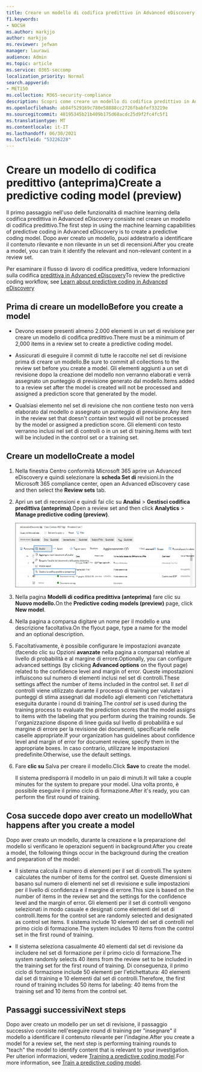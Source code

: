 ```yaml
---
title: Creare un modello di codifica predittivo in Advanced eDiscovery
f1.keywords:
- NOCSH
ms.author: markjjo
author: markjjo
ms.reviewer: jefwan
manager: laurawi
audience: Admin
ms.topic: article
ms.service: O365-seccomp
localization_priority: Normal
search.appverid:
- MET150
ms.collection: M365-security-compliance
description: Scopri come creare un modello di codifica predittivo in Advanced eDiscovery. Questo è il primo passaggio nell'uso delle funzionalità di machine learning in Advanced eDiscovery per identificare il contenuto pertinente e non pertinente in un set di recensioni.
ms.openlocfilehash: ab84f529169c780e58888cc2726fbabfef33219e
ms.sourcegitcommit: 48195345b21b409b175d68acdc25d9f2fc4fc5f1
ms.translationtype: MT
ms.contentlocale: it-IT
ms.lasthandoff: 06/30/2021
ms.locfileid: "53226228"
---
```

# <a name="create-a-predictive-coding-model-preview"></a><span data-ttu-id="1e86b-104">Creare un modello di codifica predittivo (anteprima)</span><span class="sxs-lookup"><span data-stu-id="1e86b-104">Create a predictive coding model (preview)</span></span>

<span data-ttu-id="1e86b-105">Il primo passaggio nell'uso delle funzionalità di machine learning della codifica predittiva in Advanced eDiscovery consiste nel creare un modello di codifica predittivo.</span><span class="sxs-lookup"><span data-stu-id="1e86b-105">The first step in using the machine learning capabilities of predictive coding in Advanced eDiscovery is to create a predictive coding model.</span></span> <span data-ttu-id="1e86b-106">Dopo aver creato un modello, puoi addestrarlo a identificare il contenuto rilevante e non rilevante in un set di recensioni.</span><span class="sxs-lookup"><span data-stu-id="1e86b-106">After you create a model, you can train it identify the relevant and non-relevant content in a review set.</span></span>

<span data-ttu-id="1e86b-107">Per esaminare il flusso di lavoro di codifica predittiva, vedere Informazioni sulla codifica [predittiva in Advanced eDiscovery](predictive-coding-overview.md#the-predictive-coding-workflow)</span><span class="sxs-lookup"><span data-stu-id="1e86b-107">To review the predictive coding workflow, see [Learn about predictive coding in Advanced eDiscovery](predictive-coding-overview.md#the-predictive-coding-workflow)</span></span>

## <a name="before-you-create-a-model"></a><span data-ttu-id="1e86b-108">Prima di creare un modello</span><span class="sxs-lookup"><span data-stu-id="1e86b-108">Before you create a model</span></span>

- <span data-ttu-id="1e86b-109">Devono essere presenti almeno 2.000 elementi in un set di revisione per creare un modello di codifica predittivo.</span><span class="sxs-lookup"><span data-stu-id="1e86b-109">There must be a minimum of 2,000 items in a review set to create a predictive coding model.</span></span>

- <span data-ttu-id="1e86b-110">Assicurati di eseguire il commit di tutte le raccolte nel set di revisione prima di creare un modello.</span><span class="sxs-lookup"><span data-stu-id="1e86b-110">Be sure to commit all collections to the review set before you create a model.</span></span> <span data-ttu-id="1e86b-111">Gli elementi aggiunti a un set di revisione dopo la creazione del modello non verranno elaborati e verrà assegnato un punteggio di previsione generato dal modello.</span><span class="sxs-lookup"><span data-stu-id="1e86b-111">Items added to a review set after the model is created will not be processed and assigned a prediction score that generated by the model.</span></span>

- <span data-ttu-id="1e86b-112">Qualsiasi elemento nel set di revisione che non contiene testo non verrà elaborato dal modello o assegnato un punteggio di previsione.</span><span class="sxs-lookup"><span data-stu-id="1e86b-112">Any item in the review set that doesn't contain text would will not be processed by the model or assigned a prediction score.</span></span> <span data-ttu-id="1e86b-113">Gli elementi con testo verranno inclusi nel set di controlli o in un set di training.</span><span class="sxs-lookup"><span data-stu-id="1e86b-113">Items with text will be included in the control set or a training set.</span></span>

## <a name="create-a-model"></a><span data-ttu-id="1e86b-114">Creare un modello</span><span class="sxs-lookup"><span data-stu-id="1e86b-114">Create a model</span></span>

1. <span data-ttu-id="1e86b-115">Nella finestra Centro conformità Microsoft 365 aprire un Advanced eDiscovery e quindi selezionare la **scheda Set di** revisioni.</span><span class="sxs-lookup"><span data-stu-id="1e86b-115">In the Microsoft 365 compliance center, open an Advanced eDiscovery case and then select the **Review sets** tab.</span></span>

2. <span data-ttu-id="1e86b-116">Apri un set di recensioni e quindi fai clic su **Analisi**  >  **Gestisci codifica predittiva (anteprima)**.</span><span class="sxs-lookup"><span data-stu-id="1e86b-116">Open a review set and then click **Analytics** > **Manage predictive coding (preview)**.</span></span>

   ![Fai clic sul menu a discesa Analizza nel set di recensioni per passare alla pagina Codifica predittiva](..\media\ManagePredictiveCoding.png)

3. <span data-ttu-id="1e86b-118">Nella pagina **Modelli di codifica predittiva (anteprima)** fare clic su **Nuovo modello.**</span><span class="sxs-lookup"><span data-stu-id="1e86b-118">On the **Predictive coding models (preview)** page, click **New model**.</span></span>

4. <span data-ttu-id="1e86b-119">Nella pagina a comparsa digitare un nome per il modello e una descrizione facoltativa.</span><span class="sxs-lookup"><span data-stu-id="1e86b-119">On the flyout page, type a name for the model and an optional description.</span></span>

5. <span data-ttu-id="1e86b-120">Facoltativamente, è possibile configurare le impostazioni avanzate (facendo clic su Opzioni **avanzate** nella pagina a comparsa) relative al livello di probabilità e al margine di errore.</span><span class="sxs-lookup"><span data-stu-id="1e86b-120">Optionally, you can configure advanced settings (by clicking **Advanced options** on the flyout page) related to the confidence level and margin of error.</span></span> <span data-ttu-id="1e86b-121">Queste impostazioni influiscono sul numero di elementi inclusi nel set di controlli.</span><span class="sxs-lookup"><span data-stu-id="1e86b-121">These settings affect the number of items included in the control set.</span></span> <span data-ttu-id="1e86b-122">Il *set di* controlli viene utilizzato durante il processo di training per valutare i punteggi di stima assegnati dal modello agli elementi con l'etichettatura eseguita durante i round di training.</span><span class="sxs-lookup"><span data-stu-id="1e86b-122">The *control set* is used during the training process to evaluate the prediction scores that the model assigns to items with the labeling that you perform during the training rounds.</span></span> <span data-ttu-id="1e86b-123">Se l'organizzazione dispone di linee guida sul livello di probabilità e sul margine di errore per la revisione dei documenti, specificarle nelle caselle appropriate.</span><span class="sxs-lookup"><span data-stu-id="1e86b-123">If your organization has guidelines about confidence level and margin of error for document review, specify them in the appropriate boxes.</span></span> <span data-ttu-id="1e86b-124">In caso contrario, utilizzare le impostazioni predefinite.</span><span class="sxs-lookup"><span data-stu-id="1e86b-124">Otherwise, use the default settings.</span></span>

6. <span data-ttu-id="1e86b-125">Fare **clic su** Salva per creare il modello.</span><span class="sxs-lookup"><span data-stu-id="1e86b-125">Click **Save** to create the model.</span></span>

   <span data-ttu-id="1e86b-126">Il sistema predisporrà il modello in un paio di minuti.</span><span class="sxs-lookup"><span data-stu-id="1e86b-126">It will take a couple minutes for the system to prepare your model.</span></span> <span data-ttu-id="1e86b-127">Una volta pronto, è possibile eseguire il primo ciclo di formazione.</span><span class="sxs-lookup"><span data-stu-id="1e86b-127">After it's ready, you can perform the first round of training.</span></span>

## <a name="what-happens-after-you-create-a-model"></a><span data-ttu-id="1e86b-128">Cosa succede dopo aver creato un modello</span><span class="sxs-lookup"><span data-stu-id="1e86b-128">What happens after you create a model</span></span>

<span data-ttu-id="1e86b-129">Dopo aver creato un modello, durante la creazione e la preparazione del modello si verificano le operazioni seguenti in background:</span><span class="sxs-lookup"><span data-stu-id="1e86b-129">After you create a model, the following things occur in the background during the creation and preparation of the model:</span></span>

- <span data-ttu-id="1e86b-130">Il sistema calcola il numero di elementi per il set di controlli.</span><span class="sxs-lookup"><span data-stu-id="1e86b-130">The system calculates the number of items for the control set.</span></span> <span data-ttu-id="1e86b-131">Queste dimensioni si basano sul numero di elementi nel set di revisione e sulle impostazioni per il livello di confidenza e il margine di errore.</span><span class="sxs-lookup"><span data-stu-id="1e86b-131">This size is based on the number of items in the review set and the settings for the confidence level and the margin of error.</span></span> <span data-ttu-id="1e86b-132">Gli elementi per il set di controlli vengono selezionati in modo casuale e designati come elementi del set di controlli.</span><span class="sxs-lookup"><span data-stu-id="1e86b-132">Items for the control set are randomly selected and designated as control set items.</span></span> <span data-ttu-id="1e86b-133">Il sistema include 10 elementi del set di controlli nel primo ciclo di formazione.</span><span class="sxs-lookup"><span data-stu-id="1e86b-133">The system includes 10 items from the control set in the first round of training.</span></span>

- <span data-ttu-id="1e86b-134">Il sistema seleziona casualmente 40 elementi dal set di revisione da includere nel set di formazione per il primo ciclo di formazione.</span><span class="sxs-lookup"><span data-stu-id="1e86b-134">The system randomly selects 40 items from the review set to be included in the training set for the first round of training.</span></span> <span data-ttu-id="1e86b-135">Di conseguenza, il primo ciclo di formazione include 50 elementi per l'etichettatura: 40 elementi dal set di training e 10 elementi dal set di controlli.</span><span class="sxs-lookup"><span data-stu-id="1e86b-135">Therefore, the first round of training includes 50 items for labeling: 40 items from the training set and 10 items from the control set.</span></span>

## <a name="next-steps"></a><span data-ttu-id="1e86b-136">Passaggi successivi</span><span class="sxs-lookup"><span data-stu-id="1e86b-136">Next steps</span></span>

<span data-ttu-id="1e86b-137">Dopo aver creato un modello per un set di revisione, il passaggio successivo consiste nell'eseguire round di training per "insegnare" il modello a identificare il contenuto rilevante per l'indagine.</span><span class="sxs-lookup"><span data-stu-id="1e86b-137">After you create a model for a review set, the next step is performing training rounds to "teach" the model to identify content that is relevant to your investigation.</span></span> <span data-ttu-id="1e86b-138">Per ulteriori informazioni, vedere [Training a predictive coding model](predictive-coding-train-model.md).</span><span class="sxs-lookup"><span data-stu-id="1e86b-138">For more information, see [Train a predictive coding model](predictive-coding-train-model.md).</span></span>
